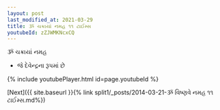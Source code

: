 ```yaml
---
layout: post
last_modified_at: 2021-03-29
title: ૐ ચક્રાયાં નમહ ૧૧ ટાઈમ્સ
youtubeId: zZJWMKNcxCQ
---
```

 
 
 ૐ ચક્રાયાં નમહ  
 
 -  જે દેવેન્દ્રના રૂપમાં છે 
 
  
 
  
 
 
 
 
 
 


{% include youtubePlayer.html id=page.youtubeId %}
 
[Next]({{ site.baseurl }}{% link  split1/_posts/2014-03-21-ૐ વિષ્ણવે નમહ ૧૧ ટાઈમ્સ.md%})
 

